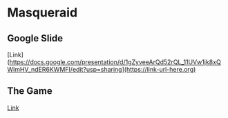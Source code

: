 # Masqueraid


## Google Slide 
[Link](https://docs.google.com/presentation/d/1gZyveeArQd52rQL_11UVw1jk8xQWlmHV_ndER6KWMFI/edit?usp=sharing](https://link-url-here.org)

## The Game 
[Link](https://gx.games/games/rx2mwq/masqueraid/tracks/ace24292-1106-4b56-9edb-ad833d579e60)
